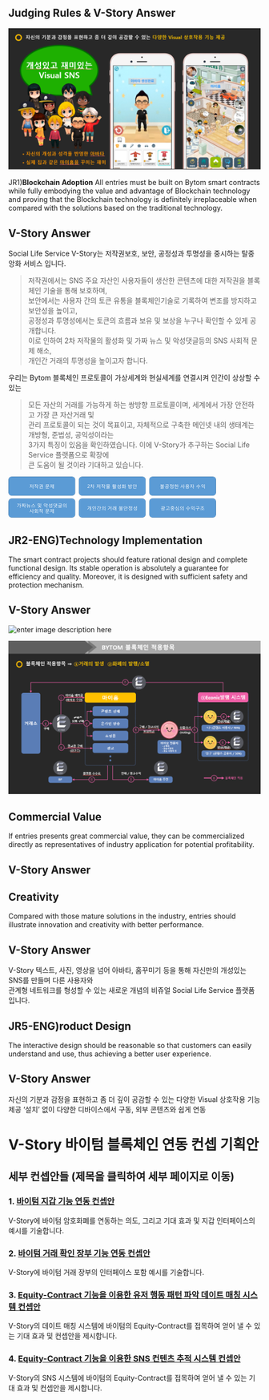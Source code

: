 Judging Rules & V-Story Answer  
----

<img src='p0.png'/>

JR1)**Blockchain Adoption**
All entries must be built on Bytom smart contracts while fully
embodying the value and advantage of Blockchain technology
and proving that the Blockchain technology is definitely
irreplaceable when compared with the solutions based on the
traditional technology.  

V-Story Answer
----

Social Life Service V-Story는 저작권보호, 보안, 공정성과 투명성을 중시하는 탈중앙화 서비스 입니다.      
  > 저작권에서는 SNS 주요 자산인 사용자들이 생산한 콘텐츠에 대한 저작권을 블록체인 기술을 통해 보호하며,  
  > 보안에서는 사용자 간의 토큰 유통을 블록체인기술로 기록하여 변조를 방지하고 보안성을 높이고,  
  > 공정성과 투명성에서는 토큰의 흐름과 보유 및 보상을 누구나 확인할 수 있게 공개합니다.  
  > 이로 인하여 2차 저작물의 활성화 및 가짜 뉴스 및 악성댓글등의 SNS 사회적 문제 해소,  
  > 개인간 거래의 투명성을 높이고자 합니다.  

우리는 Bytom 블록체인 프로토콜이 가상세계와 현실세계를 연결시켜 인간이 상상할 수 있는   
  > 모든 자산의 거래를 가능하게 하는 쌍방향 프로토콜이며, 세계에서 가장 안전하고 가장 큰 자산거래 및   
  > 관리 프로토콜이 되는 것이 목표이고, 자체적으로 구축한 메인넷 내의 생태계는 개방형, 준법성, 공익성이라는    
  > 3가지 특징이 있음을 확인하였습니다. 이에 V-Story가 추구하는 Social Life Service  플랫폼으로 확장에   
  > 큰 도움이 될 것이라 기대하고 있습니다.  

<img src='p1.png'/>

JR2-ENG)Technology Implementation
----

The smart contract projects should feature rational design and
complete functional design. Its stable operation is absolutely a
guarantee for efficiency and quality. Moreover, it is designed
with sufficient safety and protection mechanism.  
  
V-Story Answer
----
![enter image description here](C:%5CUsers%5CAdministrator%5CDesktop%5Cp2.png)

<img src='p2.png'/>


Commercial Value
----

If entries presents great commercial value, they can be
commercialized directly as representatives of industry
application for potential profitability.  
  
V-Story Answer
----


Creativity
----

Compared with those mature solutions in the industry, entries
should illustrate innovation and creativity with better
performance.  

V-Story Answer
----

V-Story 텍스트, 사진, 영상을 넘어 아바타, 홈꾸미기 등을 통해 자신만의 개성있는 SNS를 만들며 다른 사용자와  
관계형 네트워크를 형성할 수 있는 새로운 개념의 비쥬얼 Social Life Service 플랫폼입니다.  
  
  
JR5-ENG)roduct Design
----

The interactive design should be reasonable so that customers
can easily understand and use, thus achieving a better user
experience.  
  
V-Story Answer
----

자신의 기분과 감정을 표현하고 좀 더 깊이 공감할 수 있는 다양한 Visual 상호작용 기능 제공
‘설치’ 없이 다양한 디바이스에서 구동, 외부 콘텐츠와 쉽게 연동













# V-Story 바이텀 블록체인 연동 컨셉 기획안

## 세부 컨셉안들 (제목을 클릭하여 세부 페이지로 이동)

### 1. [바이텀 지갑 기능 연동 컨셉안](https://github.com/v-story/v-story-bytom-wallet)

V-Story에 바이텀 암호화폐를 연동하는 의도, 그리고 기대 효과 및 지갑 인터페이스의 예시를 기술합니다.

### 2. [바이텀 거래 확인 장부 기능 연동 컨셉안](https://github.com/v-story/v-story-bytom-transaction)

V-Story에 바이텀 거래 장부의 인터페이스 포함 예시를 기술합니다.

### 3. [Equity-Contract 기능을 이용한 유저 행동 패턴 파악 데이트 매칭 시스템 컨셉안](https://github.com/v-story/v-story-bytom-dating-chain)

V-Story의 데이트 매칭 시스템에 바이텀의 Equity-Contract를 접목하여 얻어 낼 수 있는 기대 효과 및 컨셉안을 제시합니다.

### 4. [Equity-Contract 기능을 이용한 SNS 컨텐츠 추적 시스템 컨셉안](https://github.com/v-story/v-story-bytom-social-network-chain)

V-Story의 SNS 시스템에 바이텀의 Equity-Contract를 접목하여 얻어 낼 수 있는 기대 효과 및 컨셉안을 제시합니다.



